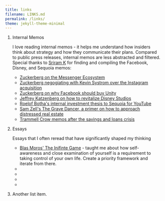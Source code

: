 ```yaml
---
title: links
filename: LINKS.md
permalink: /links/
theme: jekyll-theme-minimal
--- 
```

1.  Internal Memos

    I love reading internal memos - it helps me understand how insiders think about strategy and how they communicate their plans. Compared to public press releases, internal memos are less abstracted and filtered. Special thanks to [Sriram K](https://sriramk.com/) for finding and compiling the Facebook, Disney, and Sequoia memos:

    * [Zuckerberg on the Messenger Ecosystem](https://sriramk.com/memos/zuck-messenger-ecosystem.pdf)
    * [Zuckerberg negogiating with Kevin Systrom over the Instagram acquisition](https://sriramk.com/memos/zuck_systrom.pdf)
    * [Zuckerberg on why Facebook should buy Unity](https://sriramk.com/memos/zuck-unity.pdf)
    * [Jeffrey Katzenberg on how to revitalize Disney Studios](https://sriramk.com/memos/katzenberg.pdf)
    * [Roelof Botha's internal investment thesis to Sequoia for YouTube](https://sriramk.com/memos/roelof-youtube.pdf)
    * [Sam Zell's The Grave Dancer, a primer on how to approach distressed real estate](https://www.samzell.com/wp-content/uploads/1982_The_Grave_Dancer.pdf)
    * [Trammell Crow memos after the savings and loans crisis](https://static1.squarespace.com/static/583dd4ce725e25dc1167e2f8/t/5ec46ed40dec8d7e10e5edf8/1589931736874/Trammel+Crow+Lessons+learned_from_the_real_estate_crisis_of_the_1980_s_1585704769+%281%29.pdf)
    

2.  Essays
    
    Essays that I often reread that have significantly shaped my thinking
    * [Blas Moros' The Inifinte Game](https://secureservercdn.net/166.62.107.55/297.bb9.myftpupload.com/wp-content/uploads/2019/12/The-Infinite-Game_Rabbit-Hole-1.pdf) - taught me about how self-awareness and close examination of yourself is a requirement to taking control of your own life. Create a priority framework and iterate from there.
    * []()
    * []()
    * []()
    * []()

3.  Another list item.
